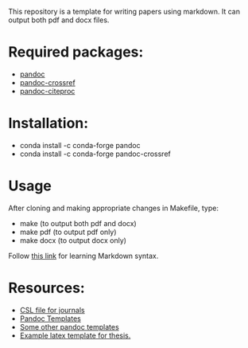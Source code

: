 This repository is a template for writing papers using markdown. It can output both pdf and docx files. 

# Required packages:
- [pandoc](https://pandoc.org/)
- [pandoc-crossref](https://lierdakil.github.io/pandoc-crossref/) 
- [pandoc-citeproc](https://github.com/jgm/pandoc-citeproc) 

# Installation:
- conda install -c conda-forge pandoc
- conda install -c conda-forge pandoc-crossref

# Usage

After cloning and making appropriate changes in Makefile, type:
- make (to output both pdf and docx)
- make pdf (to output pdf only)
- make docx (to output docx only)

Follow [this link](https://guides.github.com/features/mastering-markdown/) for learning Markdown syntax.

# Resources:

- [CSL file for journals](https://github.com/citation-style-language/styles)
- [Pandoc Templates](https://github.com/jgm/pandoc-templates/blob/master/default.latex)
- [Some other pandoc templates](https://github.com/kjhealy/pandoc-templates)
- [Example latex template for thesis.](https://github.com/Wandmalfarbe/pandoc-latex-template)

